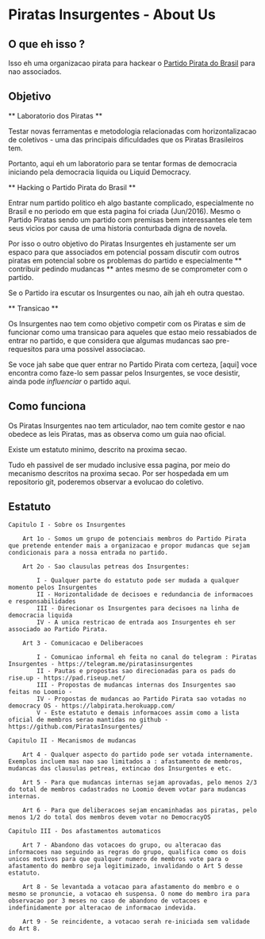 # Piratas Insurgentes - About Us

## O que eh isso ?

Isso eh uma organizacao pirata para hackear o [Partido Pirata do Brasil](http://partidopirata.org) para nao associados.

## Objetivo 

** Laboratorio dos Piratas **

Testar novas ferramentas e metodologia relacionadas com horizontalizacao de coletivos - uma das principais dificuldades que os Piratas Brasileiros tem.

Portanto, aqui eh um laboratorio para se tentar formas de democracia iniciando pela democracia liquida ou Liquid Democracy.

** Hacking o Partido Pirata do Brasil **

Entrar num partido politico eh algo bastante complicado, especialmente no Brasil e no periodo em que esta pagina foi criada (Jun/2016). Mesmo o Partido Piratas sendo um partido com premisas bem interessantes ele tem seus vicios por causa de uma historia conturbada digna de novela.

Por isso o outro objetivo do Piratas Insurgentes eh justamente ser um espaco para que associados em potencial possam discutir com outros piratas em potencial sobre os problemas do partido e especialmente ** contribuir pedindo mudancas ** antes mesmo de se comprometer com o partido. 

Se o Partido ira escutar os Insurgentes ou nao, aih jah eh outra questao.

** Transicao **

Os Insurgentes nao tem como objetivo competir com os Piratas e sim de funcionar como uma transicao para aqueles que estao meio ressabiados de entrar no partido, e que considera que algumas mudancas sao pre-requesitos para uma possivel associacao.

Se voce jah sabe que quer entrar no Partido Pirata com certeza, [aqui] voce encontra como faze-lo sem passar pelos Insurgentes, se voce desistir, ainda pode *influenciar* o partido aqui. 

## Como funciona

Os Piratas Insurgentes nao tem articulador, nao tem comite gestor e nao obedece as leis Piratas, mas as observa como um guia nao oficial.

Existe um estatuto minimo, descrito na proxima secao.

Tudo eh passivel de ser mudado inclusive essa pagina, por meio do mecanismo descritos na proxima secao. Por ser hospedada em um repositorio git, poderemos observar a evolucao do coletivo.

## Estatuto

```
Capitulo I - Sobre os Insurgentes

    Art 1o - Somos um grupo de potenciais membros do Partido Pirata que pretende entender mais a organizacao e propor mudancas que sejam condicionais para a nossa entrada no partido.

    Art 2o - Sao clausulas petreas dos Insurgentes:

        I - Qualquer parte do estatuto pode ser mudada a qualquer momento pelos Insurgentes
        II - Horizontalidade de decisoes e redundancia de informacoes e responsabilidades
        III - Direcionar os Insurgentes para decisoes na linha de democracia liquida
        IV - A unica restricao de entrada aos Insurgentes eh ser associado ao Partido Pirata.

    Art 3 - Comunicacao e Deliberacoes
    
        I - Comunicao informal eh feita no canal do telegram : Piratas Insurgentes - https://telegram.me/piratasinsurgentes
    	II - Pautas e propostas sao direcionadas para os pads do rise.up - https://pad.riseup.net/
        III - Propostas de mudancas internas dos Insurgentes sao feitas no Loomio - 
        IV - Propostas de mudancas ao Partido Pirata sao votadas no democracy OS - https://labpirata.herokuapp.com/
        V - Este estatuto e demais informacoes assim como a lista oficial de membros serao mantidas no github - https://github.com/PiratasInsurgentes/

Capitulo II - Mecanismos de mudancas

    Art 4 - Qualquer aspecto do partido pode ser votada internamente. Exemplos incluem mas nao sao limitados a : afastamento de membros, mudancas das clausulas petreas, extincao dos Insurgentes e etc.

    Art 5 - Para que mudancas internas sejam aprovadas, pelo menos 2/3 do total de membros cadastrados no Loomio devem votar para mudancas internas.

    Art 6 - Para que deliberacoes sejam encaminhadas aos piratas, pelo menos 1/2 do total dos membros devem votar no DemocracyOS

Capitulo III - Dos afastamentos automaticos

    Art 7 - Abandono das votacoes do grupo, ou alteracao das informacoes nao seguindo as regras do grupo, qualifica como os dois unicos motivos para que qualquer numero de membros vote para o afastamento do membro seja legitimizado, invalidando o Art 5 desse estatuto. 

    Art 8 - Se levantada a votacao para afastamento do membro e o mesmo se pronuncie, a votacao eh suspensa. O nome do membro ira para observacao por 3 meses no caso de abandono de votacoes e indefinidamente por alteracao de informacao indevida.

    Art 9 - Se reincidente, a votacao serah re-iniciada sem validade do Art 8.


```